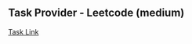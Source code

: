 ## Task Provider - Leetcode (medium)

[Task Link](https://leetcode.com/problems/check-knight-tour-configuration/description/)